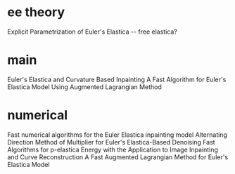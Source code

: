 
# ee theory

Explicit Parametrization of Euler's Elastica -- free elastica?


# main
Euler's Elastica and Curvature Based Inpainting
A Fast Algorithm for Euler's Elastica Model Using Augmented Lagrangian Method

# numerical
Fast numerical algorithms for the Euler Elastica inpainting model
Alternating Direction Method of Multiplier for Euler's Elastica-Based Denoising
Fast Algorithms for p-elastica Energy with the Application to Image Inpainting and Curve Reconstruction
A Fast Augmented Lagrangian Method for Euler's Elastica Model
